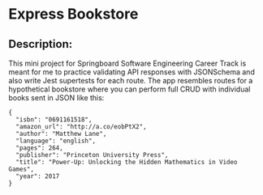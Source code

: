 # Express Bookstore

## Description: 

This mini project for Springboard Software Engineering Career Track is meant for me to practice validating API responses with JSONSchema and also write Jest supertests for
each route. The app resembles routes for a hypothetical bookstore where you can perform full CRUD with individual books sent in JSON like this:

```
{
  "isbn": "0691161518",
  "amazon_url": "http://a.co/eobPtX2",
  "author": "Matthew Lane",
  "language": "english",
  "pages": 264,
  "publisher": "Princeton University Press",
  "title": "Power-Up: Unlocking the Hidden Mathematics in Video Games",
  "year": 2017
} 
```
